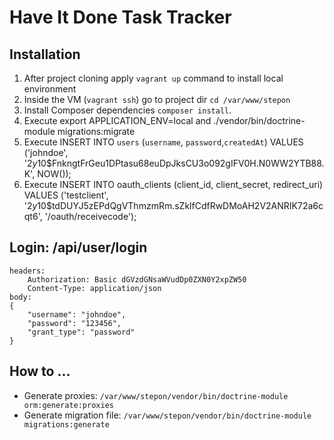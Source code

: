 Have It Done Task Tracker
====

Installation
---

1. After project cloning apply `vagrant up` command to install local environment
2. Inside the VM (`vagrant ssh`) go to project dir `cd /var/www/stepon`
3. Install  Composer dependencies `composer install`.
4. Execute export APPLICATION_ENV=local and ./vendor/bin/doctrine-module migrations:migrate
5. Execute INSERT INTO `users` (`username`, `password`,`createdAt`) VALUES ('johndoe', '$2y$10$FnkngtFrGeu1DPtasu68euDpJksCU3o092gIFV0H.N0WW2YTB88.K', NOW());
6. Execute INSERT INTO oauth_clients (client_id, client_secret, redirect_uri) VALUES ('testclient', '$2y$10$tdDUYJ5zEPdQgVThmzmRm.sZklfCdfRwDMoAH2V2ANRIK72a6cqt6', '/oauth/receivecode');

Login: /api/user/login
---
    headers:
        Authorization: Basic dGVzdGNsaWVudDp0ZXN0Y2xpZW50
        Content-Type: application/json
    body:
    {
        "username": "johndoe",
        "password": "123456",
        "grant_type": "password"
    }

How to ...
-------------------------------------------

- Generate proxies:
`/var/www/stepon/vendor/bin/doctrine-module orm:generate:proxies`
- Generate migration file:
`/var/www/stepon/vendor/bin/doctrine-module migrations:generate`